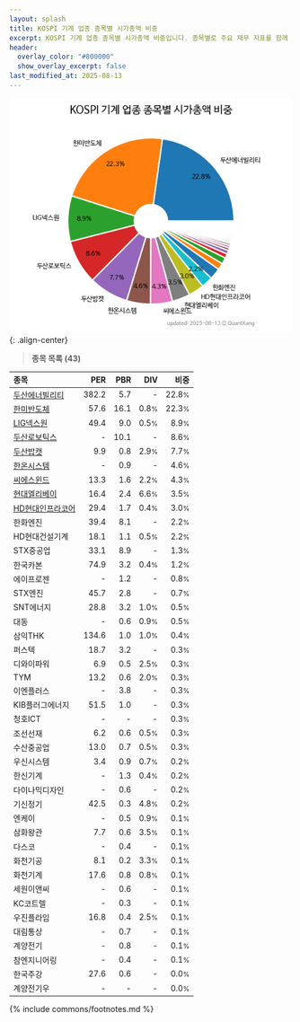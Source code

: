 ```yaml
---
layout: splash
title: KOSPI 기계 업종 종목별 시가총액 비중
excerpt: KOSPI 기계 업종 종목별 시가총액 비중입니다. 종목별로 주요 재무 지표를 함께 표시합니다.
header:
  overlay_color: "#800000"
  show_overlay_excerpt: false
last_modified_at: 2025-08-13
---
```



![KOSPI 기계 업종 종목별 시가총액 비중](/stats/sector/images/kospi_업종_기계_종목.png){: .align-center}


> **종목 목록 (43)**<a id="list"></a>

| **종목** | **PER** | **PBR** | **DIV** | **비중** |
| :------- | ------: | ------: | ------: | -------: |
| [두산에너빌리티](/034020/) | 382.2 | 5.7 | - | 22.8<small>%</small> |
| [한미반도체](/042700/) | 57.6 | 16.1 | 0.8<small>%</small> | 22.3<small>%</small> |
| [LIG넥스원](/079550/) | 49.4 | 9.0 | 0.5<small>%</small> | 8.9<small>%</small> |
| [두산로보틱스](/454910/) | - | 10.1 | - | 8.6<small>%</small> |
| [두산밥캣](/241560/) | 9.9 | 0.8 | 2.9<small>%</small> | 7.7<small>%</small> |
| [한온시스템](/018880/) | - | 0.9 | - | 4.6<small>%</small> |
| [씨에스윈드](/112610/) | 13.3 | 1.6 | 2.2<small>%</small> | 4.3<small>%</small> |
| [현대엘리베이](/017800/) | 16.4 | 2.4 | 6.6<small>%</small> | 3.5<small>%</small> |
| [HD현대인프라코어](/042670/) | 29.4 | 1.7 | 0.4<small>%</small> | 3.0<small>%</small> |
| 한화엔진 | 39.4 | 8.1 | - | 2.2<small>%</small> |
| HD현대건설기계 | 18.1 | 1.1 | 0.5<small>%</small> | 2.2<small>%</small> |
| STX중공업 | 33.1 | 8.9 | - | 1.3<small>%</small> |
| 한국카본 | 74.9 | 3.2 | 0.4<small>%</small> | 1.2<small>%</small> |
| 에이프로젠 | - | 1.2 | - | 0.8<small>%</small> |
| STX엔진 | 45.7 | 2.8 | - | 0.7<small>%</small> |
| SNT에너지 | 28.8 | 3.2 | 1.0<small>%</small> | 0.5<small>%</small> |
| 대동 | - | 0.6 | 0.9<small>%</small> | 0.5<small>%</small> |
| 삼익THK | 134.6 | 1.0 | 1.0<small>%</small> | 0.4<small>%</small> |
| 퍼스텍 | 18.7 | 3.2 | - | 0.3<small>%</small> |
| 디와이파워 | 6.9 | 0.5 | 2.5<small>%</small> | 0.3<small>%</small> |
| TYM | 13.2 | 0.6 | 2.0<small>%</small> | 0.3<small>%</small> |
| 이엔플러스 | - | 3.8 | - | 0.3<small>%</small> |
| KIB플러그에너지 | 51.5 | 1.0 | - | 0.3<small>%</small> |
| 청호ICT | - | - | - | 0.3<small>%</small> |
| 조선선재 | 6.2 | 0.6 | 0.5<small>%</small> | 0.3<small>%</small> |
| 수산중공업 | 13.0 | 0.7 | 0.5<small>%</small> | 0.3<small>%</small> |
| 우신시스템 | 3.4 | 0.9 | 0.7<small>%</small> | 0.2<small>%</small> |
| 한신기계 | - | 1.3 | 0.4<small>%</small> | 0.2<small>%</small> |
| 다이나믹디자인 | - | 0.6 | - | 0.2<small>%</small> |
| 기신정기 | 42.5 | 0.3 | 4.8<small>%</small> | 0.2<small>%</small> |
| 엔케이 | - | 0.5 | 0.9<small>%</small> | 0.1<small>%</small> |
| 삼화왕관 | 7.7 | 0.6 | 3.5<small>%</small> | 0.1<small>%</small> |
| 다스코 | - | 0.4 | - | 0.1<small>%</small> |
| 화천기공 | 8.1 | 0.2 | 3.3<small>%</small> | 0.1<small>%</small> |
| 화천기계 | 17.6 | 0.8 | 0.8<small>%</small> | 0.1<small>%</small> |
| 세원이앤씨 | - | 0.6 | - | 0.1<small>%</small> |
| KC코트렐 | - | 0.3 | - | 0.1<small>%</small> |
| 우진플라임 | 16.8 | 0.4 | 2.5<small>%</small> | 0.1<small>%</small> |
| 대림통상 | - | 0.7 | - | 0.1<small>%</small> |
| 계양전기 | - | 0.8 | - | 0.1<small>%</small> |
| 참엔지니어링 | - | 0.4 | - | 0.1<small>%</small> |
| 한국주강 | 27.6 | 0.6 | - | 0.0<small>%</small> |
| 계양전기우 | - | - | - | 0.0<small>%</small> |

{% include commons/footnotes.md %}